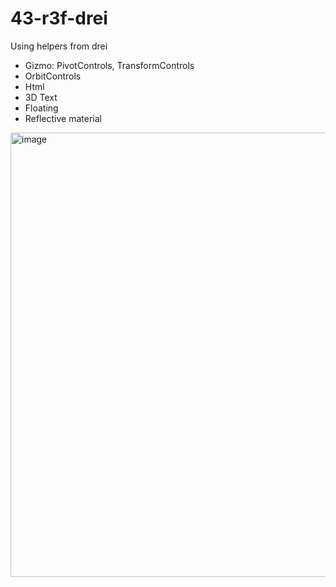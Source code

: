 # 43-r3f-drei

Using helpers from drei

- Gizmo: PivotControls, TransformControls
- OrbitControls
- Html
- 3D Text
- Floating
- Reflective material


<img width="711" alt="image" src="https://user-images.githubusercontent.com/76037764/208293894-7796f0d5-c001-4062-a93f-499cb719618b.png">
